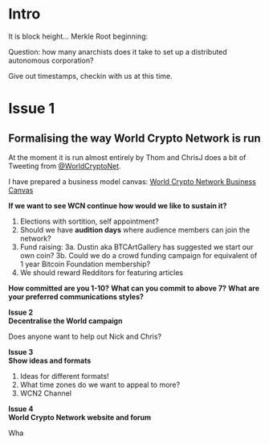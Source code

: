 
# Intro

It is block height…
Merkle Root beginning: 

Question: how many anarchists does it take to set up a distributed autonomous corporation?

Give out timestamps, checkin with us at this time.


# Issue 1
## Formalising the way World Crypto Network is run

At the moment it is run almost entirely by Thom and ChrisJ does a bit of Tweeting from [@WorldCryptoNet](https://twitter.com/WorldCryptoNet). 

I have prepared a business model canvas: [World Crypto Network Business Canvas](https://docs.google.com/a/chrisellis.me/drawings/d/1XXcYtlBHdC7JuXHJ-yYxWagiGxreHY4d_qf0vkZK3dM/edit)

**If we want to see WCN continue how would we like to sustain it?**
1. Elections with sortition, self appointment?
2. Should we have **audition days** where audience members can join the network?
3. Fund raising: 
	3a. Dustin aka BTCArtGallery has suggested we start our own coin?
	3b. Could we do a crowd funding campaign for equivalent of 1 year Bitcoin Foundation membership?
4. We should reward Redditors for featuring articles

**How committed are you 1-10?**
**What can you commit to above 7?**
**What are your preferred communications styles?**

**Issue 2**  
**Decentralise the World campaign**

Does anyone want to help out Nick and Chris?

**Issue 3**  
**Show ideas and formats**

1. Ideas for different formats!
2. What time zones do we want to appeal to more?
3. WCN2 Channel

**Issue 4**  
**World Crypto Network website and forum**

Wha 




























